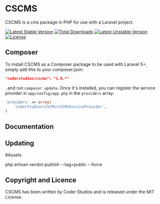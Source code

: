 CSCMS
==========

CSCMS is a cms package in PHP for use with a Laravel project.


[![Latest Stable Version](https://poser.pugx.org/coderstudios/cscms/v/stable)](https://packagist.org/packages/coderstudios/cscms)
[![Total Downloads](https://poser.pugx.org/coderstudios/cscms/downloads)](https://packagist.org/packages/coderstudios/cscms)
[![Latest Unstable Version](https://poser.pugx.org/coderstudios/cscms/v/unstable)](https://packagist.org/packages/coderstudios/cscms)
[![License](https://poser.pugx.org/coderstudios/cscms/license)](https://packagist.org/packages/coderstudios/cscms)

## Composer

To install CSCMS as a Composer package to be used with Laravel 5+, simply add this to your composer.json:

```json
"coderstudios/cscms": "1.0.*"
```

..and run `composer update`.  Once it's installed, you can register the service provider in `app/config/app.php` in the `providers` array:

```php
'providers' => array(
    'CoderStudios\CSCMS\CSCMSServiceProvider',
)
```

## Documentation

## Updating

#Assets

php artisan vendor:publish --tag=public --force

## Copyright and Licence

CSCMS has been written by Coder Studios and is released under the MIT License.